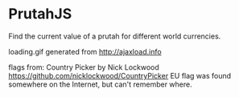 # PrutahJS
Find the current value of a prutah for different world currencies.

loading.gif generated from http://ajaxload.info

flags from: Country Picker by Nick Lockwood  https://github.com/nicklockwood/CountryPicker
EU flag was found somewhere on the Internet, but can't remember where.
